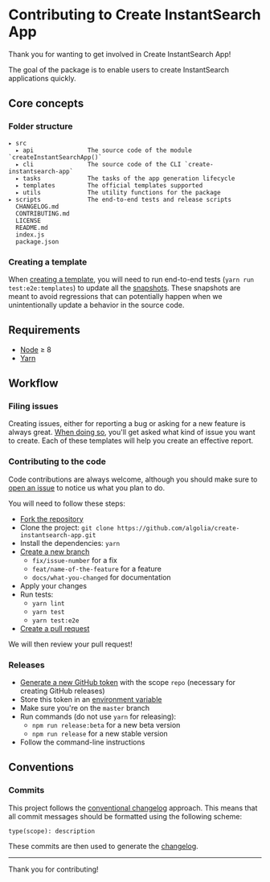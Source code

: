 # Contributing to Create InstantSearch App

Thank you for wanting to get involved in Create InstantSearch App!

The goal of the package is to enable users to create InstantSearch applications quickly.

## Core concepts

### Folder structure

```
▸ src
  ▸ api               The source code of the module `createInstantSearchApp()`
  ▸ cli               The source code of the CLI `create-instantsearch-app`
  ▸ tasks             The tasks of the app generation lifecycle
  ▸ templates         The official templates supported
  ▸ utils             The utility functions for the package
▸ scripts             The end-to-end tests and release scripts
  CHANGELOG.md
  CONTRIBUTING.md
  LICENSE
  README.md
  index.js
  package.json
```

### Creating a template

When [creating a template](README.md#templates), you will need to run end-to-end tests (`yarn run test:e2e:templates`) to update all the [snapshots](https://facebook.github.io/jest/docs/en/snapshot-testing.html). These snapshots are meant to avoid regressions that can potentially happen when we unintentionally update a behavior in the source code.

## Requirements

- [Node](https://nodejs.org) ≥ 8
- [Yarn](https://yarnpkg.com)

## Workflow

### Filing issues

Creating issues, either for reporting a bug or asking for a new feature is always great. [When doing so](https://github.com/algolia/create-instantsearch-app/issues/new/choose), you'll get asked what kind of issue you want to create. Each of these templates will help you create an effective report.

### Contributing to the code

Code contributions are always welcome, although you should make sure to [open an issue](https://github.com/algolia/create-instantsearch-app/issues/new/choose) to notice us what you plan to do.

You will need to follow these steps:

- [Fork the repository](https://help.github.com/articles/fork-a-repo/)
- Clone the project: `git clone https://github.com/algolia/create-instantsearch-app.git`
- Install the dependencies: `yarn`
- [Create a new branch](https://help.github.com/articles/creating-and-deleting-branches-within-your-repository/#creating-a-branch)
  - `fix/issue-number` for a fix
  - `feat/name-of-the-feature` for a feature
  - `docs/what-you-changed` for documentation
- Apply your changes
- Run tests:
  - `yarn lint`
  - `yarn test`
  - `yarn test:e2e`
- [Create a pull request](https://help.github.com/articles/creating-a-pull-request/)

We will then review your pull request!

### Releases

- [Generate a new GitHub token](https://github.com/settings/tokens/new) with the scope `repo` (necessary for creating GitHub releases)
- Store this token in an [environment variable](https://en.wikipedia.org/wiki/Environment_variable)
- Make sure you're on the `master` branch
- Run commands (do not use `yarn` for releasing):
  - `npm run release:beta` for a new beta version
  - `npm run release` for a new stable version
- Follow the command-line instructions

## Conventions

### Commits

This project follows the [conventional changelog](https://conventionalcommits.org/) approach. This means that all commit messages should be formatted using the following scheme:

```
type(scope): description
```

These commits are then used to generate the [changelog](CHANGELOG.md).

---

Thank you for contributing!

